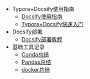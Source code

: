 * Typora+Docsify使用指南
  * [Docsify使用指南](/ProjectDocs/pandas.md)
  * [Typora+Docsify快速入门](/ProjectDocs/Typora+Docsify快速入门.md)
* Docsify部署
  * [Docsify部署教程](/ProjectDocs/Docsify部署教程.md)
* 基础工具记录
  * [Conda总结](/ProjectDocs/conda.md)
  * [Pandas总结](/ProjectDocs/pandas.md)
  * [docker总结](/ProjectDocs/docker.md)

